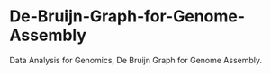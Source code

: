 # De-Bruijn-Graph-for-Genome-Assembly
Data Analysis for Genomics, De Bruijn Graph for Genome Assembly.
